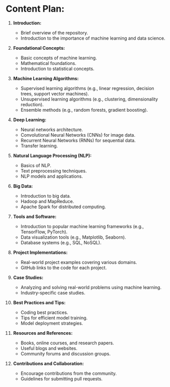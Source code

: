 # **Content Plan:**

1. **Introduction:**

   - Brief overview of the repository.
   - Introduction to the importance of machine learning and data science.
2. **Foundational Concepts:**

   - Basic concepts of machine learning.
   - Mathematical foundations.
   - Introduction to statistical concepts.
3. **Machine Learning Algorithms:**

   - Supervised learning algorithms (e.g., linear regression, decision trees, support vector machines).
   - Unsupervised learning algorithms (e.g., clustering, dimensionality reduction).
   - Ensemble methods (e.g., random forests, gradient boosting).
4. **Deep Learning:**

   - Neural networks architecture.
   - Convolutional Neural Networks (CNNs) for image data.
   - Recurrent Neural Networks (RNNs) for sequential data.
   - Transfer learning.
5. **Natural Language Processing (NLP):**

   - Basics of NLP.
   - Text preprocessing techniques.
   - NLP models and applications.
6. **Big Data:**

   - Introduction to big data.
   - Hadoop and MapReduce.
   - Apache Spark for distributed computing.
7. **Tools and Software:**

   - Introduction to popular machine learning frameworks (e.g., TensorFlow, PyTorch).
   - Data visualization tools (e.g., Matplotlib, Seaborn).
   - Database systems (e.g., SQL, NoSQL).
8. **Project Implementations:**

   - Real-world project examples covering various domains.
   - GitHub links to the code for each project.
9. **Case Studies:**

   - Analyzing and solving real-world problems using machine learning.
   - Industry-specific case studies.
10. **Best Practices and Tips:**

    - Coding best practices.
    - Tips for efficient model training.
    - Model deployment strategies.
11. **Resources and References:**

    - Books, online courses, and research papers.
    - Useful blogs and websites.
    - Community forums and discussion groups.
12. **Contributions and Collaboration:**

    - Encourage contributions from the community.
    - Guidelines for submitting pull requests.
